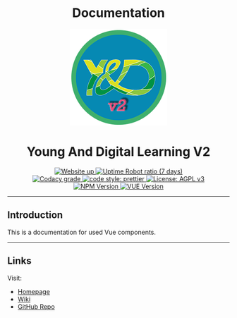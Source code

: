 <h1 align="center">Documentation</h1>

<p align="center">
    <img alt="YDL Logo" src="https://raw.githubusercontent.com/ydlearning/ydl-v2-front/master/images/YDL-Logo-220px.png" width="220">
    
  </p>
  <h1 align="center">Young And Digital Learning V2</h1>
  <p align="center">
  <!-- Website up status -->
  <a target="_blank" href="https://stats.uptimerobot.com/jnNBohE9w">
    <img alt="Website up" src="https://img.shields.io/website/https/ydlearning.github.io.svg?down_message=offline&style=for-the-badge">
  </a>
  <!-- Website Uptime -->
  <a target="_blank" href="https://stats.uptimerobot.com/jnNBohE9w">
    <img alt="Uptime Robot ratio (7 days)" src="https://img.shields.io/uptimerobot/ratio/7/m782514222-44cd38ed633d998b4cdf9f76.svg?style=for-the-badge">
  </a>
  <br>
  <!-- Code Quality Codacy -->
  <a target="_blank" href="https://www.codacy.com/app/YD-Learning/ydl-v2-front?utm_source=github.com&amp;utm_medium=referral&amp;utm_content=ydlearning/ydl-v2-front&amp;utm_campaign=Badge_Grade">
    <img alt="Codacy grade" src="https://img.shields.io/codacy/grade/667f6c20a953411f9b0613c1c653ccef.svg?style=for-the-badge">
  </a>
  
  <!-- Cody Style Prettier -->
  <a target="_blank" href="#badge">
    <img alt="code style: prettier" src="https://img.shields.io/badge/code_style-prettier-ff69b4.svg?style=for-the-badge">
  </a>
  <!-- License -->
  <a target="_blank" href="https://www.gnu.org/licenses/agpl-3.0">
    <img alt="License: AGPL v3" src="https://img.shields.io/badge/License-AGPL%20v3-blue.svg?style=for-the-badge">
  </a>
    <br>

  <!-- Version NPM -->
  <a target="_blank" href="https://github.com/dark-theme-styles/Dark-Theme-TUB">
    <img alt="NPM Version" src="https://img.shields.io/npm/v/npm.svg?color=informational&style=for-the-badge">
  </a>
  <!-- Version VUE -->
  <a target="_blank" href="https://github.com/dark-theme-styles/Dark-Theme-TUB">
    <img alt="VUE Version" src="https://img.shields.io/badge/vue-V3.3.5-brightgreen.svg?color=informational&style=for-the-badge">
  </a>
</p>

---

## Introduction

This is a documentation for used Vue components.


---

## Links

Visit:

- <a target="_blank" href="https://Re-Krass.github.io/">Homepage
  </a>
- <a target="_blank" href="https://github.com/Re-Krass/Re-Krass.github.io-Vue/wiki">Wiki
  </a>
- <a target="_blank" href="https://github.com/Re-Krass/Re-Krass.github.io/">GitHub Repo
  </a>
